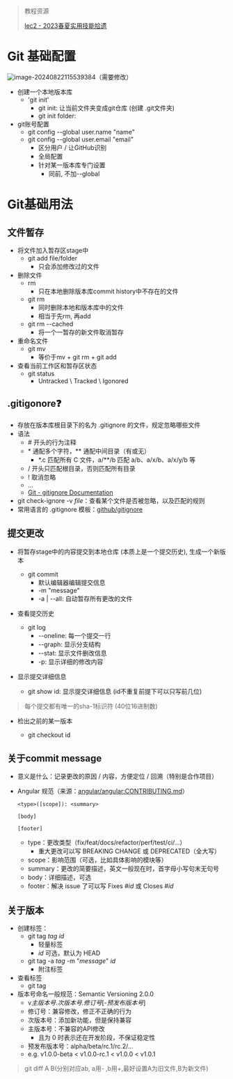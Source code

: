 > 教程资源
>
> [lec2 - 2023春夏实用技能拾遗](https://slides.tonycrane.cc/PracticalSkillsTutorial/2023-spring-cs/lec2/#/3/4)

# Git 基础配置

![image-20240822115539384](C:\Users\33071\AppData\Roaming\Typora\typora-user-images\image-20240822115539384.png)（需要修改）

* 
  创建一个本地版本库
  * 'git init' 
    * git init: 让当前文件夹变成git仓库 (创建 .git文件夹)
    * git init folder:
* git账号配置
  * git config --global user.name "name"
  * git config --global user.email "email"
    * 区分用户 / 让GitHub识别
    * 全局配置
    * 针对某一版本库专门设置
      * 同前, 不加--global


# Git基础用法

## 文件暂存

* 将文件加入暂存区stage中
  * git add file/folder
    * 只会添加修改过的文件	
* 删除文件
  * rm
    * 只在本地删除版本库commit history中不存在的文件
  * git rm
    * 同时删除本地和版本库中的文件
    * 相当于先rm, 再add
  * git rm --cached
    * 将一个一暂存的新文件取消暂存
* 重命名文件
  * git mv
    * 等价于mv + git rm + git add
* 查看当前工作区和暂存区状态
  * git status
    * Untracked \ Tracked \ Igonored

## .gitigonore❓

- 存放在版本库根目录下的名为 .gitignore 的文件，规定忽略哪些文件
- 语法
  - \# 开头的行为注释
  - \* 通配多个字符，** 通配中间目录（有或无）
    - *.c 匹配所有 C 文件，a/**/b 匹配 a/b、a/x/b、a/x/y/b 等
  - / 开头只匹配根目录，否则匹配所有目录
  - ! 取消忽略
  - ...
  - [Git - gitignore Documentation](https://git-scm.com/docs/gitignore)
- git check-ignore -v *file*：查看某个文件是否被忽略，以及匹配的规则
- 常用语言的 .gitignore 模板：[github/gitignore](https://github.com/github/gitignore)

## 提交更改

* 将暂存stage中的内容提交到本地仓库 (本质上是一个提交历史), 生成一个新版本

  * git commit
    * 默认编辑器编辑提交信息
    * -m "message"
    * -a | --all: 自动暂存所有更改的文件

* 查看提交历史

  * git log
    * --oneline: 每一个提交一行
    * --graph: 显示分支结构
    * --stat: 显示文件删改信息
    * -p: 显示详细的修改内容

* 显示提交详细信息

  * git show id: 显示提交详细信息 (id不重复前提下可以只写前几位)

>  每个提交都有唯一的sha-1标识符 (40位16进制数)

* 检出之前的某一版本

  * git checkout id

## 关于commit message

- 意义是什么：记录更改的原因 / 内容，方便定位 / 回溯（特别是合作项目）

- Angular 规范（来源：[angular/angular:CONTRIBUTING.md](https://github.com/angular/angular/blob/main/CONTRIBUTING.md#-commit-message-format)）

  ```
  <type>([scope]): <summary>
  
  [body]
  
  [footer]
  ```

  - type：更改类型（fix/feat/docs/refactor/perf/test/ci/...）
    - 重大更改可以写 BREAKING CHANGE 或 DEPRECATED（全大写）
  - scope：影响范围（可选，比如具体影响的模块等）
  - summary：更改的简要描述，英文一般现在时，首字母小写句末无句号
  - body：详细描述，可选
  - footer：解决 issue 了可以写 Fixes #*id* 或 Closes #*id*

## 关于版本

- 创建标签：
  - git tag *tag* *id*
    - 轻量标签
    - *id* 可选，默认为 HEAD
  - git tag -a *tag* -m "*message*" *id*
    - 附注标签
- 查看标签
  - git tag
- 版本号命名一般规范：Semantic Versioning 2.0.0
  - v*主版本号*.*次版本号*.*修订号*[-*预发布版本号*]
  - 修订号：兼容修改，修正不正确的行为
  - 次版本号：添加新功能，但是保持兼容
  - 主版本号：不兼容的API修改
    - 且为 0 时表示还在开发阶段，不保证稳定性
  - 预发布版本号：alpha/beta/rc.1/rc.2/...
  - e.g. v1.0.0-beta < v1.0.0-rc.1 < v1.0.0 < v1.0.1

> git diff A B(分别对应ab, a用- ,b用+,最好设置A为旧文件,B为新文件)
